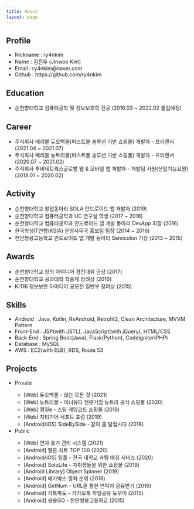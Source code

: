 ```yaml
---
title: About
layout: page
---
```


<h2>Profile</h2>
<ul>
  <li>Nickname : ry4nkim</li>
  <li>Name : 김진우 (Jinwoo Kim)</li>
  <li>Email : ry4nkim@naver.com</li>
  <li>Github : <a href="https://github.com/ry4nkim" style="text-decoration: none;" onmouseover="this.style.textDecoration='underline';" onmouseout="this.style.textDecoration='none';">https://github.com/ry4nkim</a></li>
</ul>

<h2>Education</h2>
<ul>
  <li>순천향대학교 컴퓨터공학 및 정보보호학 전공 (2016.03 ~ 2022.02 졸업예정)</li>
</ul>

<h2>Career</h2>
<ul>
  <li>주식회사 베리블 듀오백몰(퍼스트몰 솔루션 기반 쇼핑몰) 개발자 - 프리랜서 (2021.04 ~ 2021.07)</li>
  <li>주식회사 베리블 뉴트리몰(퍼스트몰 솔루션 기반 쇼핑몰) 개발자 - 프리랜서 (2020.07 ~ 2021.02)</li>
  <li>주식회사 투비네트웍스글로벌 웹 & 모바일 앱 개발자 - 개발팀 사원(산업기능요원) (2018.01 ~ 2020.02)</li>
</ul>

<h2>Activity</h2>
<ul>
  <li>순천향대학교 창업동아리 SOLA 안드로이드 앱 개발자 (2019)</li>
  <li>순천향대학교 컴퓨터공학과 UC 연구실 학생 (2017 ~ 2018)</li>
  <li>순천향대학교 컴퓨터공학과 안드로이드 앱 개발 동아리 DevApp 회장 (2016)</li>
  <li>한국학생IT연합(KSIA) 운영사무국 홍보팀 팀장 (2014 ~ 2016)</li>
  <li>천안쌍용고등학교 안드로이드 앱 개발 동아리 Semicolon 기장 (2013 ~ 2015)</li>
</ul>

<h2>Awards</h2>
<ul>
  <li>순천향대학교 창의 아이디어 경진대회 금상 (2017)</li>
  <li>순천향대학교 공과대학 학술제 장려상 (2016)</li>
  <li>KITRI 정보보안 아이디어 공모전 일반부 장려상 (2015)</li>
</ul>

<h2>Skills</h2>
<ul class="skill-list">
  <li>Android : Java, Kotlin, RxAndroid, Retrofit2, Clean Architecture, MVVM Pattern</li>
  <li>Front-End : JSP(with JSTL), JavaScript(with jQuery), HTML/CSS</li>
  <li>Back-End : Spring Boot(Java), Flask(Python), CodeIgniter(PHP)</li>
  <li>Database : MySQL</li>
  <li>AWS : EC2(with ELB), RDS, Route 53</li>
</ul>

<h2>Projects</h2>
<ul>
  <li>Private</li>
  <ul>
    <li>
      <a href="https://www.duoback.co.kr" style="text-decoration: none;" onmouseover="this.style.textDecoration='underline';" onmouseout="this.style.textDecoration='none';">[Web] 듀오백몰 - 앉는 모든 것 (2021)</a>
    </li>
    <li>
      <a href="https://www.newtreemall.co.kr" style="text-decoration: none;" onmouseover="this.style.textDecoration='underline';" onmouseout="this.style.textDecoration='none';">[Web] 뉴트리몰 - 이너뷰티 전문기업 뉴트리 공식 쇼핑몰 (2020)</a>
    </li>
    <li>
      <a href="https://07e.kr" style="text-decoration: none;" onmouseover="this.style.textDecoration='underline';" onmouseout="this.style.textDecoration='none';">[Web] 땡칠e - 스팀 게임코드 쇼핑몰 (2019)</a>
    </li>
    <li>
      <a href="https://support.gtgear.co.kr" style="text-decoration: none;" onmouseover="this.style.textDecoration='underline';" onmouseout="this.style.textDecoration='none';">[Web] 지티기어 서포트 포럼 (2019)</a>
    </li>
    <li>
      <a href="https://play.google.com/store/apps/details?id=com.tbnws.sidebyside" style="text-decoration: none;" onmouseover="this.style.textDecoration='underline';" onmouseout="this.style.textDecoration='none';">[Android/iOS] SideBySide - 같이 좀 달립시다 (2018)</a>
    </li>
    <!--<li>
      <a href="https://itunes.apple.com/kr/app/id1398166366" style="text-decoration: none;" onmouseover="this.style.textDecoration='underline';" onmouseout="this.style.textDecoration='none';">[iOS] SideBySide - 같이 좀 달립시다 (2018)</a>
    </li>-->
  </ul>

  <li>Public</li>
  <ul>
    <!--<li>
      <a href="https://github.com/ry4nkim/ObjectSpinner" style="text-decoration: none;" onmouseover="this.style.textDecoration='underline';" onmouseout="this.style.textDecoration='none';">[Android Library] Object Spinner</a>
    </li>
    <li>
      <a href="https://github.com/ry4nkim/android-movie-rank" style="text-decoration: none;" onmouseover="this.style.textDecoration='underline';" onmouseout="this.style.textDecoration='none';">[Android] Movie Rank</a>
    </li>-->
    <!--<li>[Web] 네이버 데이터랩 API를 활용한 검색 키워드 분석 시스템 (itemscout.io 클론코딩) (2021)</li>-->
    <!--<li>[Web] SCH 온라인 서점 쇼핑몰 (2021)</li>-->
    <li>[Web] 연차 휴가 관리 시스템 (2021)</li>
    <li>[Android] 멜론 차트 TOP 100 (2020)</li>
    <li>
      <a href="/android-ios-tingple" style="text-decoration: none;" onmouseover="this.style.textDecoration='underline';" onmouseout="this.style.textDecoration='none';">[Android/iOS] 팅플 - 전국 대학교 과팅 매칭 서비스 (2020)</a>
    </li>
    <li>
      <a href="/android-sololife" style="text-decoration: none;" onmouseover="this.style.textDecoration='underline';" onmouseout="this.style.textDecoration='none';">[Android] SoloLife - 자취생들을 위한 쇼핑몰 (2019)</a>
    </li>
    <li>
      <a href="/android-library-object-spinner" style="text-decoration: none;" onmouseover="this.style.textDecoration='underline';" onmouseout="this.style.textDecoration='none';">[Android Library] Object Spinner (2019)</a>
    </li>
    <li>
      <a href="/android-movie-rank" style="text-decoration: none;" onmouseover="this.style.textDecoration='underline';" onmouseout="this.style.textDecoration='none';">[Android] 메가박스 영화 순위 (2018)</a>
    </li>
    <li>
      <a href="/android-getnum" style="text-decoration: none;" onmouseover="this.style.textDecoration='underline';" onmouseout="this.style.textDecoration='none';">[Android] GetNum - URL을 통한 연락처 공유받기 (2016)</a>
    </li>
    <li>
      <a href="/android-kakaotalk-file-share-helper" style="text-decoration: none;" onmouseover="this.style.textDecoration='underline';" onmouseout="this.style.textDecoration='none';">[Android] 카톡파도 - 카카오톡 파일공유 도우미 (2015)</a>
    </li>
    <li>
      <a href="/android-ssangyong-high-school" style="text-decoration: none;" onmouseover="this.style.textDecoration='underline';" onmouseout="this.style.textDecoration='none';">[Android] 쌍용GO - 천안쌍용고등학교 (2015)</a>
    </li>
    <!--<li>[Android] 네이버 프로필 만들기 (2014)</li>-->



  </ul>
</ul>
